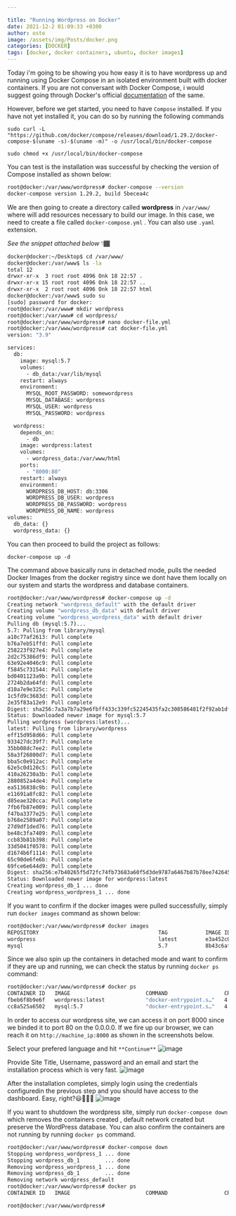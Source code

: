 ```yaml
---

title: "Running Wordpress on Docker"
date: 2021-12-2 01:09:33 +0300
author: oste
image: /assets/img/Posts/docker.png
categories: [DOCKER]
tags: [docker, docker containers, ubuntu, docker images]
---
```


Today i'm going to be showing you how easy it is to have wordpress up and running using Docker Compose in an isolated environment built with docker containers. If you are not conversant with Docker Compose, i would suggest going through Docker's official [documentation](https://docs.docker.com/compose/gettingstarted/) of the same.

However, before we get started, you need to have `Compose` installed. If you have not yet installed it, you can do so by running the following commands

`sudo curl -L "https://github.com/docker/compose/releases/download/1.29.2/docker-compose-$(uname -s)-$(uname -m)" -o /usr/local/bin/docker-compose`

`sudo chmod +x /usr/local/bin/docker-compose`

You can test is the installation was successful by checking the version of Compose installed as shown below:

```bash
root@docker:/var/www/wordpress# docker-compose --version
docker-compose version 1.29.2, build 5becea4c
```

We are then going to create a directory called **wordpress** in `/var/www/` where will add resources necessary to build our image. In this case, we need to create a file called `docker-compose.yml` . You can also use `.yaml` extension.

_See the snippet attached below_ 👇🏾

```bash
docker@docker:~/Desktop$ cd /var/www/
docker@docker:/var/www$ ls -la
total 12
drwxr-xr-x  3 root root 4096 Onk 18 22:57 .
drwxr-xr-x 15 root root 4096 Onk 18 22:57 ..
drwxr-xr-x  2 root root 4096 Onk 18 22:57 html
docker@docker:/var/www$ sudo su
[sudo] password for docker:
root@docker:/var/www# mkdir wordpress
root@docker:/var/www# cd wordpress/
root@docker:/var/www/wordpress# nano docker-file.yml
root@docker:/var/www/wordpress# cat docker-file.yml
version: "3.9"

services:
  db:
    image: mysql:5.7
    volumes:
      - db_data:/var/lib/mysql
    restart: always
    environment:
      MYSQL_ROOT_PASSWORD: somewordpress
      MYSQL_DATABASE: wordpress
      MYSQL_USER: wordpress
      MYSQL_PASSWORD: wordpress

  wordpress:
    depends_on:
      - db
    image: wordpress:latest
    volumes:
      - wordpress_data:/var/www/html
    ports:
      - "8000:80"
    restart: always
    environment:
      WORDPRESS_DB_HOST: db:3306
      WORDPRESS_DB_USER: wordpress
      WORDPRESS_DB_PASSWORD: wordpress
      WORDPRESS_DB_NAME: wordpress
volumes:
  db_data: {}
  wordpress_data: {}
```

You can then proceed to build the project as follows:

`docker-compose up -d`

The command above basically runs in detached mode, pulls the needed Docker Images from the docker registry since we dont have them locally on our system and starts the wordpress and database containers.

```bash
root@docker:/var/www/wordpress# docker-compose up -d
Creating network "wordpress_default" with the default driver
Creating volume "wordpress_db_data" with default driver
Creating volume "wordpress_wordpress_data" with default driver
Pulling db (mysql:5.7)...
5.7: Pulling from library/mysql
a10c77af2613: Pull complete
b76a7eb51ffd: Pull complete
258223f927e4: Pull complete
2d2c75386df9: Pull complete
63e92e4046c9: Pull complete
f5845c731544: Pull complete
bd0401123a9b: Pull complete
2724b2da64fd: Pull complete
d10a7e9e325c: Pull complete
1c5fd9c3683d: Pull complete
2e35f83a12e9: Pull complete
Digest: sha256:7a3a7b7a29e6fbff433c339fc52245435fa2c308586481f2f92ab1df239d6a29
Status: Downloaded newer image for mysql:5.7
Pulling wordpress (wordpress:latest)...
latest: Pulling from library/wordpress
eff15d958d66: Pull complete
933427dc39f7: Pull complete
35bb08dc7ee2: Pull complete
58a3f26800d7: Pull complete
bba5c0e912ac: Pull complete
62e5c0d120c5: Pull complete
410a26230a3b: Pull complete
2880852a4de4: Pull complete
ea5136838c9b: Pull complete
e11691a8fc82: Pull complete
d85eae320cca: Pull complete
7fb6fb87e009: Pull complete
f47ba3377e25: Pull complete
b768e2589a07: Pull complete
27d9df1ded76: Pull complete
be48c3fa7409: Pull complete
ccb83b81b398: Pull complete
33d5041f0578: Pull complete
d1674b6f1114: Pull complete
65c90de6fe6b: Pull complete
69fce6e644d9: Pull complete
Digest: sha256:e7b40265f5d72fc74fb73683a60f5d3de9787a6467b87b78ee742645807d8463
Status: Downloaded newer image for wordpress:latest
Creating wordpress_db_1 ... done
Creating wordpress_wordpress_1 ... done
```

If you want to confirm if the docker images were pulled successfully, simply run `docker images` command as shown below:

```bash
root@docker:/var/www/wordpress# docker images
REPOSITORY                                      TAG            IMAGE ID       CREATED         SIZE
wordpress                                       latest         e3a452c0a154   13 days ago     616MB
mysql                                           5.7            8b43c6af2ad0   2 weeks ago     448MB
```

Since we also spin up the containers in detached mode and want to confirm if they are up and running, we can check the status by running `docker ps` command:

```bash
root@docker:/var/www/wordpress# docker ps
CONTAINER ID   IMAGE                        COMMAND                  CREATED         STATUS          PORTS                                       NAMES
fbeb6f8b9e6f   wordpress:latest             "docker-entrypoint.s…"   4 minutes ago   Up 4 minutes    0.0.0.0:8000->80/tcp, :::8000->80/tcp       wordpress_wordpress_1
cc8a525a6502   mysql:5.7                    "docker-entrypoint.s…"   4 minutes ago   Up 4 minutes    3306/tcp, 33060/tcp                         wordpress_db_1

```

In order to access our wordpress site, we can access it on port 8000 since we binded it to port 80 on the 0.0.0.0.
If we fire up our browser, we can reach it on `http://machine_ip:8000` as shown in the screenshots below.

Select your prefered language and hit `**Continue**`
![image](https://user-images.githubusercontent.com/58165365/144333009-cdaded7c-2a3c-4d86-adbd-411a11c369fc.png)

Provide Site Title, Username, password and an email and start the installation process which is very fast.
![image](https://user-images.githubusercontent.com/58165365/144333071-2c940f20-06fb-4ad2-a5fb-96111a91b4f7.png)

After the installation completes, simply login using the credentials configuredin the previous step and you should have access to the dashboard. Easy, right?😃💁🏼‍♂️
![image](https://user-images.githubusercontent.com/58165365/144333115-09d905ad-f28e-45ef-976b-bf0be00964ac.png)

If you want to shutdown the wordpress site, simply run `docker-compose down` which removes the containers created , default network created but preserve the WordPress database. You can also confirm the containers are not running by running `docker ps` command.

```bash
root@docker:/var/www/wordpress# docker-compose down
Stopping wordpress_wordpress_1 ... done
Stopping wordpress_db_1        ... done
Removing wordpress_wordpress_1 ... done
Removing wordpress_db_1        ... done
Removing network wordpress_default
root@docker:/var/www/wordpress# docker ps
CONTAINER ID   IMAGE                        COMMAND                  CREATED       STATUS          PORTS

root@docker:/var/www/wordpress#
```

